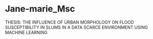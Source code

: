 # Jane-marie_Msc
THESIS: THE INFLUENCE OF URBAN MORPHOLOGY ON FLOOD SUSCEPTIBILITY IN SLUMS IN A DATA SCARCE ENVIRONMENT USING MACHINE LEARNING
